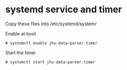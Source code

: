 # systemd service and timer

Copy these files into /etc/systemd/system/

Enable at boot

`# systemctl enable jhu-data-parser.timer`

Start the timer

`# systemctl start jhu-data-parser.timer`